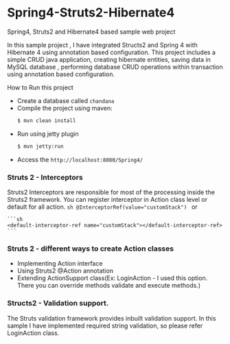 # Spring4-Struts2-Hibernate4
Spring4, Struts2 and Hibernate4 based sample web project

In this sample project , I have integrated Structs2 and Spring 4 with Hibernate 4 using annotation based configuration. This project includes a simple CRUD java application, creating hibernate entities, saving data in MySQL database , performing database CRUD operations within transaction using annotation based configuration. 

How to Run this project

- Create a database called `chandana`
- Compile the project using maven:
    ```sh
    $ mvn clean install
    ```
- Run using jetty plugin
    ```sh
    $ mvn jetty:run
    ```
- Access the `http://localhost:8080/Spring4/`



### Struts 2 - Interceptors

Struts2 Interceptors are responsible for most of the processing inside the Struts2 framework. You can register interceptor in Action class level or default for all action.
    ```sh
    @InterceptorRef(value="customStack")
    ```
or

    ```sh
    <default-interceptor-ref name="customStack"></default-interceptor-ref>
    ```


### Struts 2 - different ways to create Action classes

- Implementing Action interface
- Using Struts2 @Action annotation
- Extending ActionSupport class(Ex: LoginAction -  I used this option. There you can override methods validate and execute methods.)


### Structs2 - Validation support.

The Struts validation framework provides inbuilt validation support. In this sample I have implemented required string validation, so please refer LoginAction class. 
